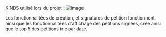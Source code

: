 KINDS utilisé lors du projet :
![image](https://user-images.githubusercontent.com/73703314/231209521-b9039fed-224b-48bb-947c-4b6d2bd525b9.png)

Les fonctionnalitées de création, et signatures de pétition fonctionnent, ainsi que les fonctionnalitées d'affichage des pétitions signées, créé ainsi que le top 5 des pétitions trié par date.
